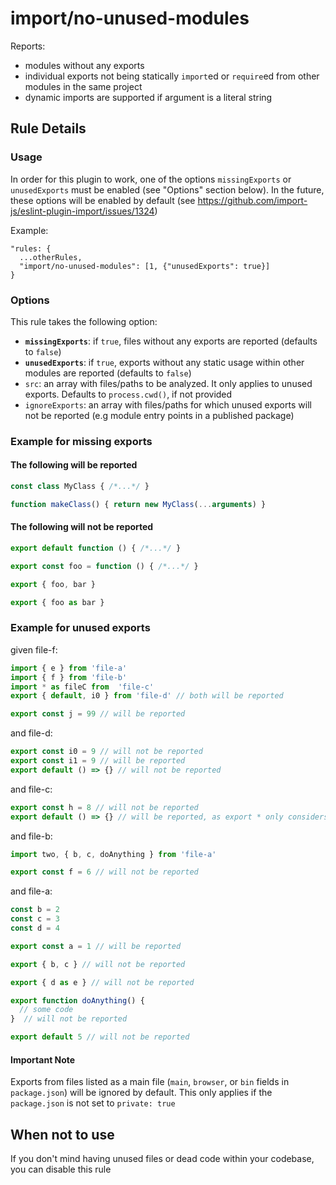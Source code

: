 # import/no-unused-modules

Reports:
  - modules without any exports
  - individual exports not being statically `import`ed or `require`ed from other modules in the same project
  - dynamic imports are supported if argument is a literal string


## Rule Details

### Usage

In order for this plugin to work, one of the options `missingExports` or `unusedExports` must be enabled (see "Options" section below). In the future, these options will be enabled by default (see https://github.com/import-js/eslint-plugin-import/issues/1324)

Example:
```
"rules: {
  ...otherRules,
  "import/no-unused-modules": [1, {"unusedExports": true}]
}
```

### Options

This rule takes the following option:

- **`missingExports`**: if `true`, files without any exports are reported (defaults to `false`)
- **`unusedExports`**: if `true`, exports without any static usage within other modules are reported (defaults to `false`)
- `src`: an array with files/paths to be analyzed. It only applies to unused exports. Defaults to `process.cwd()`, if not provided
- `ignoreExports`: an array with files/paths for which unused exports will not be reported (e.g module entry points in a published package)


### Example for missing exports
#### The following will be reported
```js
const class MyClass { /*...*/ }

function makeClass() { return new MyClass(...arguments) }
```

#### The following will not be reported

```js
export default function () { /*...*/ }
```
```js
export const foo = function () { /*...*/ }
```
```js
export { foo, bar }
```
```js
export { foo as bar }
```

### Example for unused exports
given file-f:
```js
import { e } from 'file-a'
import { f } from 'file-b'
import * as fileC from  'file-c'
export { default, i0 } from 'file-d' // both will be reported

export const j = 99 // will be reported
```
and file-d:
```js
export const i0 = 9 // will not be reported
export const i1 = 9 // will be reported
export default () => {} // will not be reported
```
and file-c:
```js
export const h = 8 // will not be reported
export default () => {} // will be reported, as export * only considers named exports and ignores default exports
```
and file-b:
```js
import two, { b, c, doAnything } from 'file-a'

export const f = 6 // will not be reported
```
and file-a:
```js
const b = 2
const c = 3
const d = 4

export const a = 1 // will be reported

export { b, c } // will not be reported

export { d as e } // will not be reported

export function doAnything() {
  // some code
}  // will not be reported

export default 5 // will not be reported
```

#### Important Note
Exports from files listed as a main file (`main`, `browser`, or `bin` fields in `package.json`) will be ignored by default. This only applies if the `package.json` is not set to `private: true`

## When not to use

If you don't mind having unused files or dead code within your codebase, you can disable this rule

